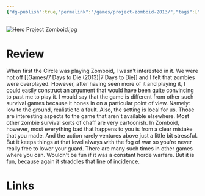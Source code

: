 ```yaml
---
{"dg-publish":true,"permalink":"/games/project-zomboid-2013/","tags":["games","streamed"],"created":"2024-11-20","updated":"2025-09-04"}
---
```



![Hero Project Zomboid.jpg](/img/user/Attachments/Hero%20Project%20Zomboid.jpg)

# Review

When first the Circle was playing Zomboid, I wasn't interested in it. We were hot off [[Games/7 Days to Die (2013)\|7 Days to Die]] and I felt that zombies were overplayed. However, after having seen more of it and playing it, I could easily construct an argument that would have been quite convincing to past me to play it. I would say that the game is different from other such survival games because it hones in on a particular point of view. Namely: low to the ground, realistic to a fault. Also, the setting is local for us. Those are interesting aspects to the game that aren't available elsewhere. Most other zombie survival sorts of chaff are very cartoonish. In Zomboid, however, most everything bad that happens to you is from a clear mistake that you made. And the action rarely ventures above just a little bit stressful. But it keeps things at that level always with the fog of war so you're never really free to lower your guard. There are many such times in other games where you can. Wouldn't be fun if it was a constant horde warfare. But it is fun, because again it straddles that line of incidence.

# Links
